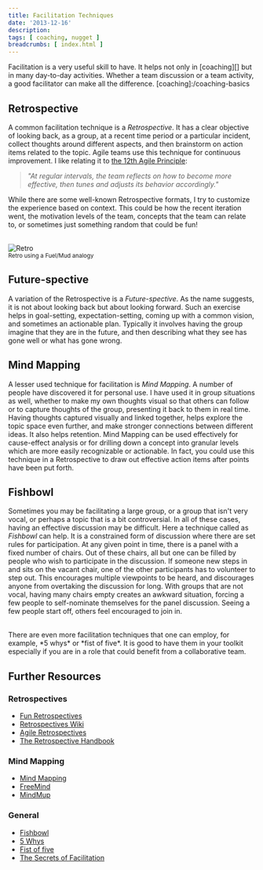 ```yaml
---
title: Facilitation Techniques
date: '2013-12-16'
description:
tags: [ coaching, nugget ]
breadcrumbs: [ index.html ]
---
```


Facilitation is a very useful skill to have. It helps not only in [coaching][] but in many day-to-day activities. Whether a team discussion or a team activity, a good facilitator can make all the difference.
[coaching]:/coaching-basics

## Retrospective
A common facilitation technique is a *Retrospective*. It has a clear objective of looking back, as a group, at a recent time period or a particular incident, collect thoughts around different aspects, and then brainstorm on action items related to the topic. Agile teams use this technique for continuous improvement. I like relating it to [the 12th Agile Principle][]:
> *"At regular intervals, the team reflects on how to become more effective, then tunes and adjusts its behavior accordingly."*

[the 12th Agile Principle]:http://agilemanifesto.org/principles.html

While there are some well-known Retrospective formats, I try to customize the experience based on context. This could be how the recent iteration went, the motivation levels of the team, concepts that the team can relate to, or sometimes just something random that could be fun!

<br><img alt="Retro" src="{{urls.media}}/images/coaching/retro.png"><br>
<small class="muted">Retro using a Fuel/Mud analogy</small>

## Future-spective
A variation of the Retrospective is a *Future-spective*. As the name suggests, it is not about looking back but about looking forward. Such an exercise helps in goal-setting, expectation-setting, coming up with a common vision, and sometimes an actionable plan. Typically it involves having the group imagine that they are in the future, and then describing what they see has gone well or what has gone wrong.

## Mind Mapping
A lesser used technique for facilitation is *Mind Mapping*. A number of people have discovered it for personal use. I have used it in group situations as well, whether to make my own thoughts visual so that others can follow or to capture thoughts of the group, presenting it back to them in real time. Having thoughts captured visually and linked together, helps explore the topic space even further, and make stronger connections between different ideas. It also helps retention. Mind Mapping can be used effectively for cause-effect analysis or for drilling down a concept into granular levels which are more easily recognizable or actionable. In fact, you could use this technique in a Retrospective to draw out effective action items after points have been put forth.

## Fishbowl
Sometimes you may be facilitating a large group, or a group that isn't very vocal, or perhaps a topic that is a bit controversial. In all of these cases, having an effective discussion may be difficult. Here a technique called as *Fishbowl* can help. It is a constrained form of discussion where there are set rules for participation. At any given point in time, there is a panel with a fixed number of chairs. Out of these chairs, all but one can be filled by people who wish to participate in the discussion. If someone new steps in and sits on the vacant chair, one of the other participants has to volunteer to step out. This encourages multiple viewpoints to be heard, and discourages anyone from overtaking the discussion for long. With groups that are not vocal, having many chairs empty creates an awkward situation, forcing a few people to self-nominate themselves for the panel discussion. Seeing a few people start off, others feel encouraged to join in.

<br>
There are even more facilitation techniques that one can employ, for example, *5 whys* or *fist of five*. It is good to have them in your toolkit especially if you are in a role that could benefit from a collaborative team.

## Further Resources

### Retrospectives
* [Fun Retrospectives](http://www.funretrospectives.com/)
* [Retrospectives Wiki](http://retrospectivewiki.org/)
* [Agile Retrospectives](http://pragprog.com/book/dlret/agile-retrospectives)
* [The Retrospective Handbook](https://leanpub.com/the-retrospective-handbook)

### Mind Mapping
* [Mind Mapping](http://en.wikipedia.org/wiki/Mind_map)
* [FreeMind](http://freemind.sourceforge.net/wiki/index.php/Main_Page)
* [MindMup](http://www.mindmup.com/)

### General
* [Fishbowl](http://en.wikipedia.org/wiki/Fishbowl_\(conversation\))
* [5 Whys](http://en.wikipedia.org/wiki/5_Whys)
* [Fist of five](http://java.dzone.com/articles/fist-five)
* [The Secrets of Facilitation](http://www.amazon.com/Secrets-Facilitation-S-M-R-T-Getting/dp/0787975788)
